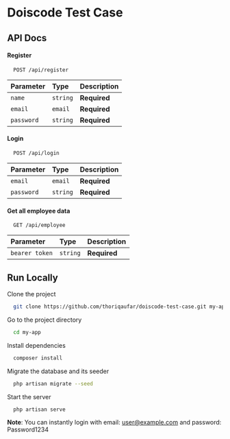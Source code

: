 
# Doiscode Test Case




## API Docs

#### Register

```http
  POST /api/register
```

| Parameter | Type     | Description                |
| :-------- | :------- | :------------------------- |
| `name` | `string` | **Required** |
|`email`|`email`| **Required**|
|`password`|`string`| **Required**|

#### Login

```http
  POST /api/login
```

| Parameter | Type     | Description                |
| :-------- | :------- | :------------------------- |
|`email`|`email`| **Required**|
|`password`|`string`| **Required**|

#### Get all employee data

```http
  GET /api/employee
```

| Parameter | Type     | Description                |
| :-------- | :------- | :------------------------- |
|`bearer token`|`string`| **Required**|


## Run Locally

Clone the project

```bash
  git clone https://github.com/thoriqaufar/doiscode-test-case.git my-app
```

Go to the project directory

```bash
  cd my-app
```

Install dependencies

```bash
  composer install
```

Migrate the database and its seeder

```bash
  php artisan migrate --seed
```

Start the server

```bash
  php artisan serve
```

**Note**: You can instantly login with email: user@example.com and password: Password1234

